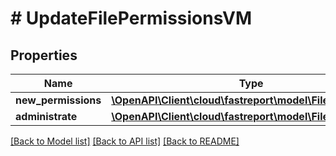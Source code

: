 # # UpdateFilePermissionsVM

## Properties

Name | Type | Description | Notes
------------ | ------------- | ------------- | -------------
**new_permissions** | [**\OpenAPI\Client\cloud\fastreport\model\FilePermissions**](FilePermissions.md) |  |
**administrate** | [**\OpenAPI\Client\cloud\fastreport\model\FileAdministrate**](FileAdministrate.md) |  |

[[Back to Model list]](../../README.md#models) [[Back to API list]](../../README.md#endpoints) [[Back to README]](../../README.md)

